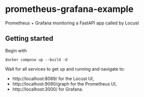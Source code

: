 # prometheus-grafana-example
Prometheus + Grafana monitoring a FastAPI app called by Locust

## Getting started

Begin with

```
docker compose up --build -d 
```

Wait for all services to get up and running and navigate to:

- http://localhost:8089/ for the Locust UI,
- http://localhost:9090/graph for the Prometheus UI,
- http://localhost:3000/ for Grafana.